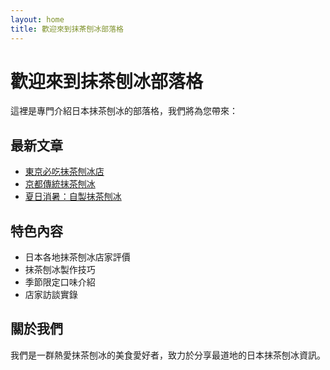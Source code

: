 ```yaml
---
layout: home
title: 歡迎來到抹茶刨冰部落格
---
```


# 歡迎來到抹茶刨冰部落格

這裡是專門介紹日本抹茶刨冰的部落格，我們將為您帶來：

## 最新文章

- [東京必吃抹茶刨冰店](/posts/tokyo-best-matcha-kakigori)
- [京都傳統抹茶刨冰](/posts/kyoto-traditional-kakigori)
- [夏日消暑：自製抹茶刨冰](/posts/homemade-matcha-kakigori)

## 特色內容

- 日本各地抹茶刨冰店家評價
- 抹茶刨冰製作技巧
- 季節限定口味介紹
- 店家訪談實錄

## 關於我們

我們是一群熱愛抹茶刨冰的美食愛好者，致力於分享最道地的日本抹茶刨冰資訊。 